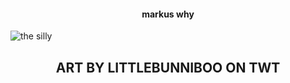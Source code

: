 #### <p align="center"> markus why

  ![the silly](https://pbs.twimg.com/media/FThwL-KaMAEawhJ?format=jpg&name=large)

## <p align="center"> ART BY LITTLEBUNNIBOO ON TWT
